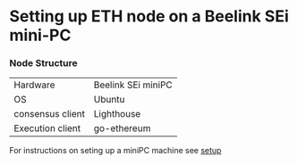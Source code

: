 # Setting up ETH node on a Beelink SEi mini-PC


### Node Structure

|                   |             |
|-------------------|-------------|
| Hardware         |   Beelink SEi miniPC |
|  OS              |   Ubuntu     |
| consensus client |  Lighthouse |
| Execution client | go-ethereum |

For instructions on seting up a miniPC machine see [setup](https://github.com/Ramzgate/node_setup/blob/main/miniPC_machine.md)

